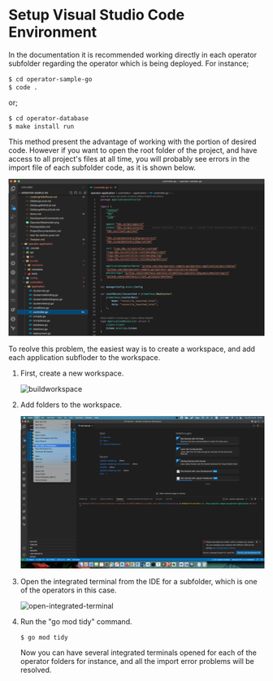 # Setup Visual Studio Code Environment

In the documentation it is recommended working directly in each operator subfolder regarding the operator which is being deployed. For instance;

```shell
$ cd operator-sample-go
$ code .
```

or;

```shell
$ cd operator-database
$ make install run
```

This method present the advantage of working with the portion of desired code. However if you want to open the root folder of the project, and have access to all project's files at all time, you will probably see errors in the import file of each subfolder code, as it is shown below.

![go_import_errors](./images/go_import_errors.png)

To reolve this problem, the easiest way is to create a workspace, and add each application subfloder to the workspace.

1. First, create a new workspace.

   ![buildworkspace](/Users/alainairom/Devs/operator-sample-go-documentation/documentation/images/buildworkspace.png)

2. Add folders to the workspace.

   ![addfoldertoworkspace](./images/addfoldertoworkspace.png)

3. Open the integrated terminal from the IDE for a subfolder, which is one of the operators in this case.

   ![open-integrated-terminal](/Users/alainairom/Devs/operator-sample-go-documentation/documentation/images/open-integrated-terminal.png)

4. Run the "go mod tidy" command.

   ```shell
   $ go mod tidy
   ```

   Now you can have several integrated terminals opened for each of the operator folders for instance, and all the import error problems will be resolved.